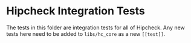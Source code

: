 
# Hipcheck Integration Tests

The tests in this folder are integration tests for all of Hipcheck. Any new tests
here need to be added to `libs/hc_core` as a new `[[test]]`.
